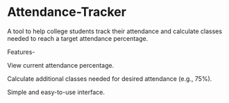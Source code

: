 # Attendance-Tracker

A tool to help college students track their attendance and calculate classes needed to reach a target attendance percentage.

Features-

View current attendance percentage.

Calculate additional classes needed for desired attendance (e.g., 75%).

Simple and easy-to-use interface.

